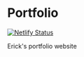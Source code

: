 # Portfolio

[![Netlify Status](https://api.netlify.com/api/v1/badges/4ec7883c-3b06-4d86-ba24-5e2e6eb18f17/deploy-status)](https://app.netlify.com/sites/erickjr/deploys)

Erick's portfolio website
